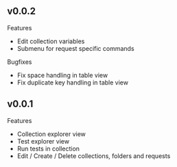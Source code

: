 ## v0.0.2

Features

- Edit collection variables
- Submenu for request specific commands

Bugfixes

- Fix space handling in table view
- Fix duplicate key handling in table view

## v0.0.1

Features

- Collection explorer view
- Test explorer view
- Run tests in collection
- Edit / Create / Delete collections, folders and requests
